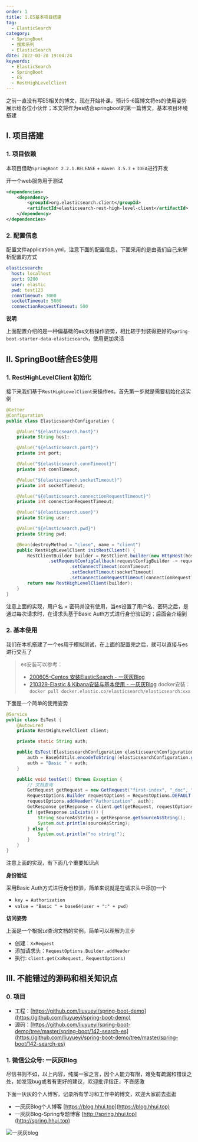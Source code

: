 ```yaml
---
order: 1
title: 1.ES基本项目搭建
tag: 
  - ElasticSearch
category: 
  - SpringBoot
  - 搜索系列
  - ElasticSearch
date: 2022-03-28 19:04:24
keywords: 
  - ElasticSearch
  - SpringBoot
  - ES
  - RestHighLevelClient
---
```



之前一直没有写ES相关的博文，现在开始补课，预计5-6篇博文将es的使用姿势展示给各位小伙伴；本文将作为es结合springboot的第一篇博文，基本项目环境搭建

<!-- more -->

## I. 项目搭建

### 1. 项目依赖

本项目借助`SpringBoot 2.2.1.RELEASE` + `maven 3.5.3` + `IDEA`进行开发

开一个web服务用于测试

```xml
<dependencies>
    <dependency>
        <groupId>org.elasticsearch.client</groupId>
        <artifactId>elasticsearch-rest-high-level-client</artifactId>
    </dependency>
</dependencies>
```

### 2. 配置信息

配置文件application.yml，注意下面的配置信息，下面采用的是由我们自己来解析配置的方式

```yaml
elasticsearch:
  host: localhost
  port: 9200
  user: elastic
  pwd: test123
  connTimeout: 3000
  socketTimeout: 5000
  connectionRequestTimeout: 500
```

**说明**

上面配置介绍的是一种偏基础的es文档操作姿势，相比较于封装得更好的`spring-boot-starter-data-elasticsearch`，使用更加灵活

## II. SpringBoot结合ES使用

### 1. RestHighLevelClient 初始化

接下来我们基于`RestHighLevelClient`来操作es，首先第一步就是需要初始化这实例

```java
@Getter
@Configuration
public class ElasticsearchConfiguration {

    @Value("${elasticsearch.host}")
    private String host;

    @Value("${elasticsearch.port}")
    private int port;

    @Value("${elasticsearch.connTimeout}")
    private int connTimeout;

    @Value("${elasticsearch.socketTimeout}")
    private int socketTimeout;

    @Value("${elasticsearch.connectionRequestTimeout}")
    private int connectionRequestTimeout;

    @Value("${elasticsearch.user}")
    private String user;

    @Value("${elasticsearch.pwd}")
    private String pwd;

    @Bean(destroyMethod = "close", name = "client")
    public RestHighLevelClient initRestClient() {
        RestClientBuilder builder = RestClient.builder(new HttpHost(host, port))
                .setRequestConfigCallback(requestConfigBuilder -> requestConfigBuilder
                        .setConnectTimeout(connTimeout)
                        .setSocketTimeout(socketTimeout)
                        .setConnectionRequestTimeout(connectionRequestTimeout));
        return new RestHighLevelClient(builder);
    }
}
```

注意上面的实现，用户名 + 密码并没有使用，当es设置了用户名、密码之后，是通过每次请求时，在请求头基于Basic Auth方式进行身份验证的；后面会介绍到

### 2. 基本使用

我们在本机搭建了一个es用于模拟测试，在上面的配置完之后，就可以直接与es进行交互了

> es安装可以参考：
> * [200605-Centos 安装ElasticSearch - 一灰灰Blog](https://blog.hhui.top/hexblog/2020/06/05/200605-Centos-%E5%AE%89%E8%A3%85ElasticSearch/)
> * [210329-Elastic & Kibana安装与基本使用 - 一灰灰Blog](https://blog.hhui.top/hexblog/2021/03/29/210329-Elastic-Kibana%E5%AE%89%E8%A3%85%E4%B8%8E%E5%9F%BA%E6%9C%AC%E4%BD%BF%E7%94%A8/)
> docker安装： `docker pull docker.elastic.co/elasticsearch/elasticsearch:xxx`


下面是一个简单的使用姿势

```java
@Service
public class EsTest {
    @Autowired
    private RestHighLevelClient client;

    private static String auth;

    public EsTest(ElasticsearchConfiguration elasticsearchConfiguration) {
        auth = Base64Utils.encodeToString((elasticsearchConfiguration.getUser() + ":" + elasticsearchConfiguration.getPwd()).getBytes());
        auth = "Basic " + auth;
    }

    public void testGet() throws Exception {
        // 文档查询
        GetRequest getRequest = new GetRequest("first-index", "_doc", "gvarh3gBF9fSFsHNuO49");
        RequestOptions.Builder requestOptions = RequestOptions.DEFAULT.toBuilder();
        requestOptions.addHeader("Authorization", auth);
        GetResponse getResponse = client.get(getRequest, requestOptions.build());
        if (getResponse.isExists()) {
            String sourceAsString = getResponse.getSourceAsString();
            System.out.println(sourceAsString);
        } else {
            System.out.println("no string!");
        }
    }
}
```

注意上面的实现，有下面几个重要知识点

**身份验证**

采用Basic Auth方式进行身份校验，简单来说就是在请求头中添加一个

- `key = Authorization`
- `value = "Basic " + base64(user + ":" + pwd)`

**访问姿势**

上面是一个根据`id`查询文档的实例，简单可以理解为三步

- 创建：`XxRequest`
- 添加请求头：`RequestOptions.Builder.addHeader`
- 执行: `client.get(xxRequest, RequestOptions)`


## III. 不能错过的源码和相关知识点

### 0. 项目

- 工程：[https://github.com/liuyueyi/spring-boot-demo](https://github.com/liuyueyi/spring-boot-demo)
- 源码：[https://github.com/liuyueyi/spring-boot-demo/tree/master/spring-boot/142-search-es](https://github.com/liuyueyi/spring-boot-demo/tree/master/spring-boot/142-search-es)

### 1. 微信公众号: 一灰灰Blog

尽信书则不如，以上内容，纯属一家之言，因个人能力有限，难免有疏漏和错误之处，如发现bug或者有更好的建议，欢迎批评指正，不吝感激

下面一灰灰的个人博客，记录所有学习和工作中的博文，欢迎大家前去逛逛

- 一灰灰Blog个人博客 [https://blog.hhui.top](https://blog.hhui.top)
- 一灰灰Blog-Spring专题博客 [http://spring.hhui.top](http://spring.hhui.top)


![一灰灰blog](https://spring.hhui.top/spring-blog/imgs/info/info.png)

